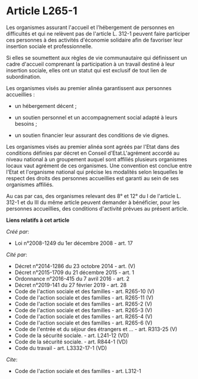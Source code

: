 # Article L265-1

Les organismes assurant l'accueil et l'hébergement de personnes en difficultés et qui ne relèvent pas de l'article L. 312-1
peuvent faire participer ces personnes à des activités d'économie solidaire afin de favoriser leur insertion sociale et
professionnelle. 

Si elles se soumettent aux règles de vie communautaire qui définissent un cadre d'accueil comprenant la participation à un
travail destiné à leur insertion sociale, elles ont un statut qui est exclusif de tout lien de subordination. 

Les organismes visés au premier alinéa garantissent aux personnes accueillies :

- un hébergement décent ;

- un soutien personnel et un accompagnement social adapté à leurs besoins ;

- un soutien financier leur assurant des conditions de vie dignes. 

Les organismes visés au premier alinéa sont agréés par l'Etat dans des conditions définies par décret en Conseil
d'Etat.L'agrément accordé au niveau national à un groupement auquel sont affiliés plusieurs organismes locaux vaut agrément
de ces organismes. Une convention est conclue entre l'Etat et l'organisme national qui précise les modalités selon lesquelles
le respect des droits des personnes accueillies est garanti au sein de ses organismes affiliés. 

Au cas par cas, des organismes relevant des 8° et 12° du I de l'article L. 312-1 et du III du même article peuvent demander à
bénéficier, pour les personnes accueillies, des conditions d'activité prévues au présent article.

**Liens relatifs à cet article**

_Créé par_:

  - Loi n°2008-1249 du 1er décembre 2008 - art. 17

_Cité par_:

  - Décret n°2014-1286 du 23 octobre 2014 - art. (V)
  - Décret n°2015-1709 du 21 décembre 2015 - art. 1
  - Ordonnance n°2016-415 du 7 avril 2016 - art. 2
  - Décret n°2019-141 du 27 février 2019 - art. 28
  - Code de l'action sociale et des familles - art. R265-10 (V)
  - Code de l'action sociale et des familles - art. R265-11 (V)
  - Code de l'action sociale et des familles - art. R265-2 (V)
  - Code de l'action sociale et des familles - art. R265-3 (V)
  - Code de l'action sociale et des familles - art. R265-4 (V)
  - Code de l'action sociale et des familles - art. R265-6 (V)
  - Code de l'entrée et du séjour des étrangers et ... - art. R313-25 (V)
  - Code de la sécurité sociale. - art. L241-12 (VD)
  - Code de la sécurité sociale. - art. R844-1 (VD)
  - Code du travail - art. L3332-17-1 (VD)

_Cite_:

  - Code de l'action sociale et des familles - art. L312-1
